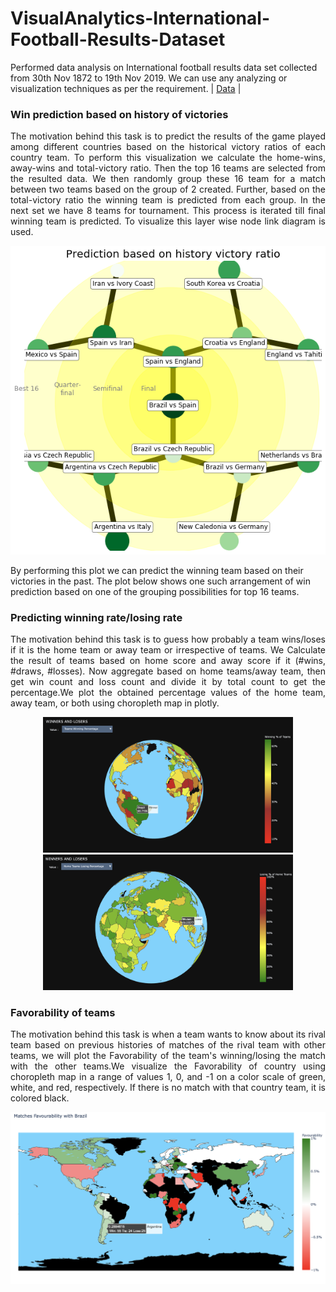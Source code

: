 # VisualAnalytics-International-Football-Results-Dataset

Performed data analysis on International football results data set collected from 30th Nov 1872 to 19th Nov 2019. We can use any analyzing or visualization techniques as per the requirement. | [Data](https://www.kaggle.com/martj42/international-football-results-from-1872-to-2017) |


### Win prediction based on history of victories
<p align="justify">The motivation behind this task is to predict the results of the game played among different countries based on the historical victory ratios of each country team. 
To perform this visualization we calculate the home-wins, away-wins and total-victory ratio. Then the top 16 teams are selected from the resulted data. We then randomly group these 16 team for a match between two teams based on the group of 2 created. Further, based on the total-victory ratio the winning team is predicted from each group. In the next set we have 8 teams for tournament. This process is iterated till final winning team is predicted. To visualize this layer wise node link diagram is used.</p>

<p align="center"><img src="https://github.com/Daggubati-Siri-Chandana/VisualAnalytics-International-Football-Results-Dataset/blob/master/Images/fig9.png"></p>

By performing this plot we can predict the winning team based on their victories in the past. The plot below shows one such arrangement of win prediction based on one of the grouping possibilities for top 16 teams.


### Predicting winning rate/losing rate
<p align="justify">The motivation behind this task is to guess how probably a team wins/loses if it is the home team or away team or irrespective of teams. We Calculate the result of teams based on home score and away score if it (#wins, #draws, #losses). Now aggregate based on home teams/away team, then get win count and loss count and divide it by total count to get the percentage.We plot the obtained percentage values of the home team, away team, or both using choropleth map in plotly.</p>

<p align="center"><img src="https://github.com/Daggubati-Siri-Chandana/VisualAnalytics-International-Football-Results-Dataset/blob/master/Images/Screenshot%202019-11-24%20at%2010.52.51%20PM.png" width="400">  <img src="https://github.com/Daggubati-Siri-Chandana/VisualAnalytics-International-Football-Results-Dataset/blob/master/Images/Screenshot%202019-11-24%20at%2010.55.00%20PM.png" width="400"></p>

### Favorability of teams
<p align="justify">The motivation behind this task is when a team wants to know about its rival team based on previous histories of matches of the rival team with other teams, we will plot the Favorability of the team's winning/losing the match with the other teams.We visualize the Favorability of country using choropleth map in a range of values 1, 0, and -1 on a color scale of green, white, and red, respectively. If there is no match with that country team, it is colored black.</p>

![](https://github.com/Daggubati-Siri-Chandana/VisualAnalytics-International-Football-Results-Dataset/blob/master/Images/Screenshot%202019-11-24%20at%209.49.13%20PM.png)
